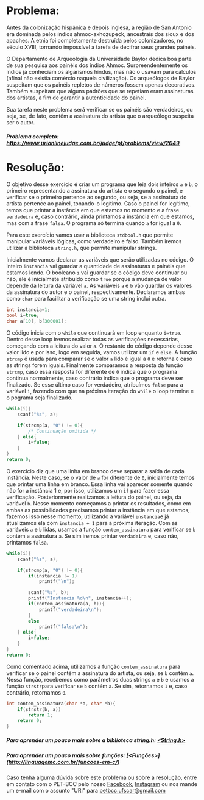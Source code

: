 # Problema:

Antes da colonização hispânica e depois inglesa, a região de San Antonio era dominada pelos índios ahmoc-axhozupeck, ancestrais dos sioux e dos apaches. A etnia foi completamente destruída pelos colonizadores, no século XVIII, tornando impossível a tarefa de decifrar seus grandes painéis.

O Departamento de Arqueologia da Universidade Baylor dedica boa parte de sua pesquisa aos painéis dos índios Ahmoc. Surpreendentemente os índios já conheciam os algarismos hindus, mas não o usavam para cálculos (afinal não existia comércio naquela civilização). Os arqueólogos de Baylor suspeitam que os painéis repletos de números fossem apenas decorativos. Também suspeitam que alguns padrões que se repetiam eram assinaturas dos artistas, a fim de garantir a autenticidade do painel.

Sua tarefa neste problema será verificar se os painéis são verdadeiros, ou seja, se, de fato, contêm a assinatura do artista que o arqueólogo suspeita ser o autor.

##### Problema completo: https://www.urionlinejudge.com.br/judge/pt/problems/view/2049

# Resolução:

O objetivo desse exercício é criar um programa que leia dois inteiros `a` e `b`, o primeiro representando a assinatura do artista e o segundo o painel, e verificar se o primeiro pertence ao segundo, ou seja, se a assinatura do artista pertence ao painel, tonando-o legítimo. Caso o painel for legítimo, temos que printar a instância em que estamos no momento e a frase `verdadeira` e, caso contrário, ainda printamos a instância em que estamos, mas com a frase `falsa`. O programa só termina quando `a` for igual a `0`.

Para este exercício vamos usar a biblioteca `stdbool.h` que permite manipular variáveis lógicas, como verdadeiro e falso. Também iremos utilizar a biblioteca `string.h`, que permite manipular strings.

Inicialmente vamos declarar as variáveis que serão utilizadas no código. O inteiro `instancia` vai guardar a quantidade de assinaturas e painéis que estamos lendo. O booleano `i` vai guardar se o código deve continuar ou não, ele é inicialmete atribuído como `true` porque a mudança de valor depende da leitura da variável `a`. As variáveis `a` e `b` vão guardar os valores da assinatura do autor e o painel, respectivamente. Declaramos ambas como `char` para facilitar a verificação se uma string inclui outra.

```c
int instancia=1;
bool i=true;
char a[10], b[300001];
```

O código inicia com o `while` que continuará em loop enquanto `i=true`. Dentro desse loop iremos realizar todas as verificações necessárias, começando com a leitura do valor `a`. O restante do código depende desse valor lido e por isso, logo em seguida, vamos utilizar um `if` e `else`. A função `strcmp` é usada para comparar se o valor `a` lido é igual a `0` e retorna `0` caso as strings forem iguais. Finalmente comparamos a resposta da função `strcmp`, caso essa resposta for diferente de `0` indica que o programa continua normalmente, caso contrário indica que o programa deve ser finalizado. Se esse último caso for verdadeiro, atribuímos `false` para a variável `i`, fazendo com que na próxima iteração do `while` o loop termine e o pograma seja finalizado.

```c
while(i){		
    scanf("%s", a);

    if(strcmp(a, "0") != 0){
        /* Continuação omitida */
    } else{
        i=false;
    }
}
return 0;
```

O exercício diz que uma linha em branco deve separar a saída de cada instância. Neste caso, se o valor de `a` for diferente de `0`, inicialmente temos que printar uma linha em branco. Essa linha vai aparecer somente quando não for a instância 1 e, por isso, utilizamos um `if` para fazer essa verificação. Posteriormente realizamos a leitura do painel, ou seja, da variável `b`. Nesse momento começamos a printar os resultados, como em ambas as possibilidades precisamos printar a instância em que estamos, fazemos isso nesse momento, utilizando a variável `instancia`e já atualizamos ela com `instancia + 1` para a próxima iteração. Com as variáveis `a` e `b` lidas, usamos a função `contem_assinatura` para verificar se `b` contém a assinatura `a`. Se sim iremos printar `verdadeira` e, caso não, printamos `falsa`.

```c
while(i){		
    scanf("%s", a);

    if(strcmp(a, "0") != 0){
        if(instancia != 1)
			printf("\n");

        scanf("%s", b);
        printf("Instancia %d\n", instancia++);
        if(contem_assinatura(a, b)){
            printf("verdadeira\n");
        }
        else
            printf("falsa\n");
    } else{
        i=false;
    }
}
return 0;
```

Como comentado acima, utilizamos a função `contem_assinatura` para verificar se o painel contém a assinatura do artista, ou seja, se `b` contém `a`. Nessa função, recebemos como parâmetros duas strings `a` e `b` e usamos a função `strstr`para verificar se `b` contém `a`. Se sim, retornamos `1` e, caso contrário, retornamos `0`.

```c
int contem_assinatura(char *a, char *b){
    if(strstr(b, a))
        return 1;
    return 0;
}
```

##### Para aprender um pouco mais sobre a biblioteca string.h: [<String.h>](http://linguagemc.com.br/a-biblioteca-string-h/)
##### Para aprender um pouco mais sobre funções: [<Funções>] (http://linguagemc.com.br/funcoes-em-c/)

Caso tenha alguma dúvida sobre este problema ou sobre a resolução, entre em contato com o PET-BCC pelo nosso
[Facebook](https://www.facebook.com/petbcc/),
[Instagram](https://www.instagram.com/petbcc.ufscar/)
ou nos mande um e-mail com o assunto "URI" para  petbcc.ufscar@gmail.com
